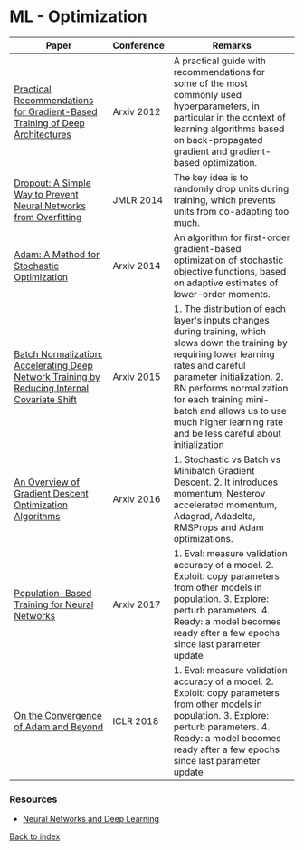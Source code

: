 # ML - Optimization
|Paper|Conference|Remarks
|--|--|--|
|[Practical Recommendations for Gradient-Based Training of Deep Architectures](https://arxiv.org/abs/1206.5533)|Arxiv 2012| A practical guide with recommendations for some of the most commonly used hyperparameters, in particular in the context of learning algorithms based on back-propagated gradient and gradient-based optimization.|
|[Dropout: A Simple Way to Prevent Neural Networks from Overfitting](http://jmlr.org/papers/volume15/srivastava14a.old/srivastava14a.pdf)|JMLR 2014|The key idea is to randomly drop units during training, which prevents units from co-adapting too much.|
|[Adam: A Method for Stochastic Optimization](https://arxiv.org/pdf/1412.6980)|Arxiv 2014| An algorithm for first-order gradient-based optimization of stochastic objective functions, based on adaptive estimates of lower-order moments.|
|[Batch Normalization: Accelerating Deep Network Training by Reducing Internal Covariate Shift](https://arxiv.org/pdf/1502.03167)|Arxiv 2015| 1. The distribution of each layer's inputs changes during training, which slows down the training by requiring lower learning rates and careful parameter initialization. 2. BN performs normalization for each training mini-batch and allows us to use much higher learning rate and be less careful about initialization|
|[An Overview of Gradient Descent Optimization Algorithms](https://pdfs.semanticscholar.org/e2dc/8810671f76927d862e63faa29c401bdec5da.pdf)|Arxiv 2016| 1. Stochastic vs Batch vs Minibatch Gradient Descent. 2. It introduces momentum, Nesterov accelerated momentum, Adagrad, Adadelta, RMSProps and Adam optimizations.|
|[Population-Based Training for Neural Networks](https://arxiv.org/abs/1711.09846)|Arxiv 2017| 1. Eval: measure validation accuracy of a model. 2. Exploit: copy parameters from other models in population. 3. Explore: perturb  parameters. 4. Ready: a model becomes ready after a few epochs since last parameter update|
|[On the Convergence of Adam and Beyond](https://openreview.net/pdf?id=ryQu7f-RZ)|ICLR 2018| 1. Eval: measure validation accuracy of a model. 2. Exploit: copy parameters from other models in population. 3. Explore: perturb  parameters. 4. Ready: a model becomes ready after a few epochs since last parameter update|

### Resources
- [Neural Networks and Deep Learning](http://neuralnetworksanddeeplearning.com/)

[Back to index](../README.md)
<!--stackedit_data:
eyJoaXN0b3J5IjpbLTI1MTUyNzU2NSw2MjA0MDE4NTQsMTQ2OT
I0MzA5MSwyMDk1NTExNzQ4XX0=
-->